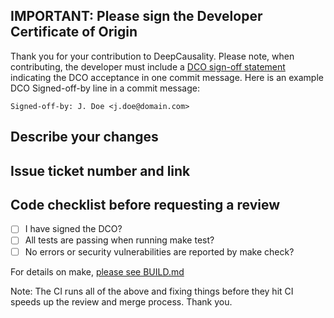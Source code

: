 ## IMPORTANT: Please sign the Developer Certificate of Origin

Thank you for your contribution to DeepCausality. Please note, when contributing, the developer must include
a [DCO sign-off statement]( https://developercertificate.org/) indicating the DCO acceptance in one commit message. Here
is an example DCO Signed-off-by line in a commit message:

```
Signed-off-by: J. Doe <j.doe@domain.com>
```

## Describe your changes

## Issue ticket number and link

## Code checklist before requesting a review

- [ ] I have signed the DCO?
- [ ] All tests are passing when running make test?
- [ ] No errors or security vulnerabilities are reported by make check?

For details on make, [please see BUILD.md](../BUILD.md)

Note: The CI runs all of the above and fixing things before they hit CI speeds
up the review and merge process. Thank you.
